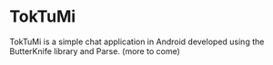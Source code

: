 # TokTuMi

TokTuMi is a simple chat application in Android developed using the ButterKnife library and Parse. (more to come)
